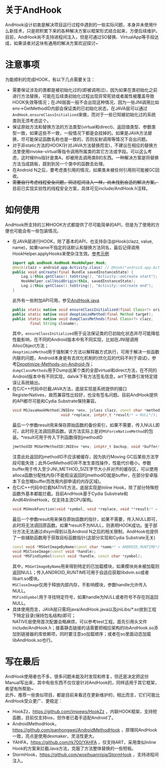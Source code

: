# 关于AndHook
AndHook设计初衷是解决项目运行过程中遇到的一些实际问题，本身并未使用什么新技术，只是把积累下来的各种解决方案以框架形式结合起来，方便后续维护。   
目前，AndHook尚不支持进程间注入，但是可通过SO替换、VirtualApp等手段达成，如果读者对这块有通用的解决方案欢迎探讨~   

# 注意事项
为能顺利的完成HOOK，有以下几点需要关注：
- 需要保证涉及的类都是被初始化过的(即<clinit>被调用过)，因为如果在类初始化之前进行方法替换，可能在后续类初始化过程出现异常死锁或者属性被覆盖导致HOOK失效等情况；在JNI层面一般不会出现这种情况，因为一些JNI调用比如env->GetMethodID内部会保证类的已初始化状态，在JAVA层可以通过`AndHook.ensureClassInitialized`来做，而对于一些已知被初始化过的系统类则无须考虑这个。  
- 保证原始方法和替换方法的方法类型(virtual和direct)、返回值类型、参数类型一致，如果这些不一致，一般情况下都是会挂掉的。如果是JAVA方法替换，尽可能保证函数名称也是一致的，否则反射调用等情况下会出问题。  
- 对于非static方法的HOOK(针对JAVA方法替换而言)，不建议在相应的替换方法里使用invoke-virtual等指令调用所属类的其它方法或字段。可以这么考虑，这时候this指针是类A，却被用去调用类B的东西。一种解决方案是将替换方法当成跳板，跳到到另一个类中的函数去处理。
- 在Android N之后，要考虑类引用的情况，如果类未被任何引用则可能被GC回收。
- ~~需要自行考虑线程安全问题，同进程间注入一样，尚未找到合适的解决方案。~~目前已实现实验性的线程安全方案，具体可见include/AndHook.h注释。

# 如何使用
AndHook所支持的三种HOOK方式都提供了尽可能简单的API，但是为了使用的方便也可能会有一些包装情况。
- 在JAVA层进行HOOK，除了基本的API，也支持杂注@Hook(clazz, value, name)，如果name不指定的话默认和替换方法同名，最后记得调用HookHelper.applyHooks来使杂注生效。[参考示例](https://raw.githubusercontent.com/rrrfff/AndHook/master/java/test/src/apk/andhook/test/AndTest.java)   
    ```java
	import apk.andhook.AndHook.HookHelper.Hook;
	@Hook(clazz = android.app.Activity.class) // @Hook("android.app.Activity")
	public void onCreate(final Bundle savedInstanceState) {
		Log.i(this.getClass().toString(), "Activity::onCreate start");
		HookHelper.callVoidOrigin(this, savedInstanceState);
		Log.i(this.getClass().toString(), "Activity::onCreate end");
	}
    ```
    此外有一些附加API可用，参见[AndHook.java](https://github.com/rrrfff/AndHook/tree/master/java/AndHook.java)
    ```java
	public static native void ensureClassInitialized(final Class<?> origin);
	public static native void deoptimizeMethod(final Method target);
	public static native void dumpClassMethods(final Class<?> clazz,
			final String clsname);
    ```
    其中，`ensureClassInitialized`用于设法保证类的已初始化状态并尽可能降低性能影响，在不同的Android版本中有不同实现，比如在JNI层调用AllocObject方法；   
    `deoptimizeMethod`用于强制某个方法以解释器方式执行，可用于解决一些函数内联的问题，Android本身是有去优化机制的(优化后的代码不利于调试)，参考[Deoptimize-Methods-on-Android-N](https://github.com/rrrfff/AndHook/wiki/Deoptimize-Methods-on-Android-N)；   
    `dumpClassMethods`用于Dump出某个类的全部virtual和direct方法，在不同的Android版本中有不同实现，dalvik下有方法签名信息，art下依靠引发特定错误让系统输出。
- 在C/C++代码中拦截JAVA方法，底层实现是系统提供的接口RegisterNatives，故而兼容性比较好，也没有签名问题。目前AndHook提供的API都尽可能和Cydia Substrate保持兼容。
    ```c++
	void MSJavaHookMethod(JNIEnv *env, jclass clazz, const char *method, const char *signature,
                          void *replace, intptr_t *result/* = NULL*/);
    ```
    最后一个参数result用来保存原始函数的备份索引，如果不需要，传入NULL即可，此时将无法调回原函数。该方法实际上是对`MSForceNativeMethod`的包装。*result可用于传入下列函数得到jmethodID
    ```c++
	jmethodID MSGetMethodID(JNIEnv *env, intptr_t backup, void *buffer/* JNI_METHOD_SIZE */);
    ```
    注意此处返回的jmethodID不应该被缓存，因为执行Moving GC后某些方法字段可能失效；此外GetMethodID并不发生查找操作，性能代价极小。参数buffer用于传入至少JNI_METHOD_SIZE字节大小并对齐的缓存区，可以使用alloca函数分配栈内存(不能假设返回的jmethodID就是buffer，在部分安卓版本下会忽略buffer而改用内部申请的内存区域)。
- 在C/C++代码中拦截NATIVE方法，底层实现是Inline Hook，除了部分特殊短函数外基本都能拦截。目前AndHook基于Cydia Substrate和And64InlineHook，仅支持主流CPU架构。
    ```c++
	void MSHookFunction(void *symbol, void *replace, void **result/* = NULL*/);
    ```
    最后一个参数result用来保存原始函数的指针，如果不需要，传入NULL即可，此时将无法调回原函数。如果*result不为NULL，则表明HOOK成功。鉴于部分方法无法通过dlsym得到以及Android N之后的相关限制，AndHook也提供了一些辅助函数用于获取目标函数指针(这部分实现和Cydia Substrate无关)
    ```c++
	const void *MSGetImageByName(const char *name/* = ANDROID_RUNTIME*/);
	void MSCloseImage(const void *handle);
	void *MSFindSymbol(const void *handle, const char *symbol);
    ```
    其中，`MSGetImageByName`用来得到特定的已加载模块，如果模块尚未被加载则返回NULL；传入ANDROID_RUNTIME可用于自适应获取libdvm.so或者libart.so模块。   
    `MSCloseImage`仅用于释放内部内存，不影响模块，参数handle允许传入NULL。   
    `MSFindSymbol`用于寻找特定符号，如果handle为NULL或者符号不存在则返回NULL。
- 具体使用而言，JAVA层只需将java/AndHook.java以及jniLibs/*.so放到工程下特定目录(保持包名结构)即可；   
NATIVE层使用首次配置会略麻烦，可以参考test工程。首先引用头文件include/AndHook.h；接着静态链接的话需要把相应架构的libAndHook.so添加到链接器的库依赖项，同时要注意so加载顺序；或者在so里面动态加载libAndHook.so也行。

# 写在最后
AndHook使用者也不多，很多问题未能及时发现和修复，但还是决定把这份Manual写出来，其中有些东西不仅仅是针对AndHook的，同样适用于其它框架，希望有所帮助~   
此外，推荐一些类似项目，都是目前来看还在更新维护的，相比而言，它们可能比AndHook受众更广、更稳定：   
- HookZz，https://github.com/jmpews/HookZz ，内联HOOK框架，支持短函数，目前仅支持ios，但作者已着手适配Android了。
- AndroidMethodHook，https://github.com/panhongwei/AndroidMethodHook ，原理同AndHook一致，亮点是使用dexmaker，灵活性更大。
- YAHFA，https://github.com/rk700/YAHFA ，仅支持ART，采用类似Inline Hook的方案来拦截Java方法，克服了方法整体替换的一些短板。
- StormHook，https://github.com/woxihuannisja/StormHook ，支持进程间注入。
